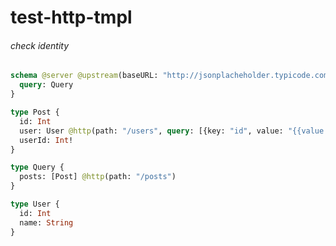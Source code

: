 # test-http-tmpl

###### check identity

####

```graphql @server
schema @server @upstream(baseURL: "http://jsonplacheholder.typicode.com") {
  query: Query
}

type Post {
  id: Int
  user: User @http(path: "/users", query: [{key: "id", value: "{{value.userId}}"}])
  userId: Int!
}

type Query {
  posts: [Post] @http(path: "/posts")
}

type User {
  id: Int
  name: String
}
```
